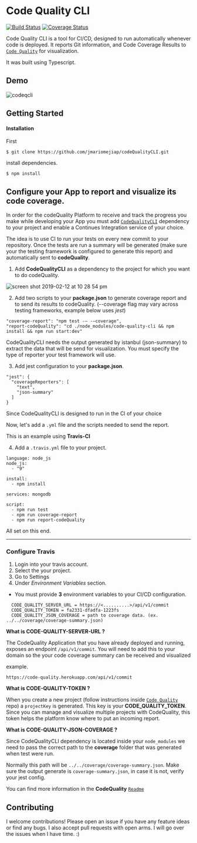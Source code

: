 # Code Quality CLI
[![Build Status](https://travis-ci.org/jmariomejiap/codeQualityCLI.svg?branch=master)](https://travis-ci.org/jmariomejiap/codeQualityCLI)
[![Coverage Status](https://coveralls.io/repos/github/jmariomejiap/codeQualityCLI/badge.svg?branch=master)](https://coveralls.io/github/jmariomejiap/codeQualityCLI?branch=master)


Code Quality CLI is a tool for CI/CD, designed to run automatically whenever code is deployed. It reports Git information, and Code Coverage Results to [`Code Quality`](https://github.com/jmariomejiap/codeQuality) for visualization.

It was built using Typescript.


## Demo

![codeqcli](https://user-images.githubusercontent.com/22829270/39217266-0f2791be-47d4-11e8-9e88-a898eea0cc91.gif)




## Getting Started

#### Installation



First
```
$ git clone https://github.com/jmariomejiap/codeQualityCLI.git
```

install dependencies.
```
$ npm install 
```

## Configure your App to report and visualize its code coverage.

In order for the codeQuality Platform to receive and track the progress you make while developing your App you must add [`CodeQualityCLI`](https://github.com/jmariomejiap/codeQualityCLI) dependency to your project and enable a Continues Integration service of your choice.

The idea is to use CI to run your tests on every new commit to your repository. Once the tests are run a summary will be generated (make sure your the testing framework is configured to generate this report) and automatically sent to **codeQuality**.

1. Add **CodeQualityCLI** as a dependency to the project for which you want to do codeQuality.

![screen shot 2019-02-12 at 10 28 54 pm](https://user-images.githubusercontent.com/22829270/52682474-f43d7d80-2f15-11e9-8f48-31e75b883ecc.png)



2. Add two scripts to your **package.json** to generate coverage report and to send its results to codeQuality.
   (--coverage flag may vary across testing frameworks, example below uses _jest_)

```
"coverage-report": "npm test -— -—coverage",
"report-codeQuality": "cd ./node_modules/code-quality-cli && npm install && npm run start:dev"
```


CodeQualityCLI needs the output generated by istanbul (json-summary) to extract the data that will be send for visualization. You must specify the type of reporter your test framework will use.

3. Add jest configuration to your **package.json**.

```
"jest": {
  "coverageReporters": [
    "text",
    "json-summary"
  ]
}
```


Since CodeQualityCLI is designed to run in the CI of your choice 

Now, let's add a `.yml` file and the scripts needed to send the report.

This is an example using **Travis-CI**

4.  Add a `.travis.yml` file to your project.

```
language: node_js
node_js:
  - "9"

install:
  - npm install

services: mongodb

script:
  - npm run test
  - npm run coverage-report
  - npm run report-codeQuality

```

All set on this end.

---

### Configure Travis


1. Login into your travis account.
2. Select the your project.
3. Go to Settings
4. Under _Environment Variables_ section.

- You must provide **3** environment variables to your CI/CD configuration.

```
  CODE_QUALITY_SERVER_URL = https://<..........>/api/v1/commit
  CODE_QUALITY_TOKEN = fa2331-dfadfa-1223fs
  CODE_QUALITY_JSON_COVERAGE = path to coverage data. (ex. ../../coverage/coverage-summary.json)
```

**What is CODE-QUALITY-SERVER-URL ?**

The CodeQuality Application that you have already deployed and running, exposes an endpoint `/api/v1/commit`.
You will need to add this to your domain so the your code coverage summary can be received and visualized

example.

`https://code-quality.herokuapp.com/api/v1/commit`

**What is CODE-QUALITY-TOKEN ?**

When you create a new project (follow instructions inside [`Code Quality`](https://github.com/jmariomejiap/codeQuality) repo) a `projectKey` is generated. This key is your **CODE_QUALITY_TOKEN**. Since you can manage and visualize multiple projects with CodeQuality, this token helps the platform know where to put an incoming report.

**What is CODE-QUALITY-JSON-COVERAGE ?**

Since CodeQualityCLI dependency is located inside your `node_modules` we need to pass the correct path to the **coverage** folder that was generated when test were run.

Normally this path will be `../../coverage/coverage-summary.json`. Make sure the output generate is `coverage-summary.json`, in case it is not, verify your jest config.


You can find more information in the **CodeQuality** [`Readme`](https://github.com/jmariomejiap/codeQuality) 

## Contributing

I welcome contributions! Please open an issue if you have any feature ideas or find any bugs. I also accept pull requests with open arms. I will go over the issues when I have time. :)
